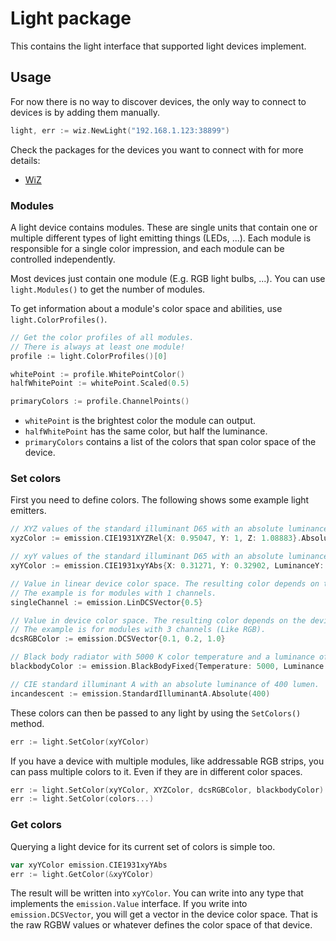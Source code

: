 # Light package

This contains the light interface that supported light devices implement.

## Usage

For now there is no way to discover devices, the only way to connect to devices is by adding them manually.

``` go
light, err := wiz.NewLight("192.168.1.123:38899")
```

Check the packages for the devices you want to connect with for more details:

- [WiZ](wiz/)

### Modules

A light device contains modules.
These are single units that contain one or multiple different types of light emitting things (LEDs, ...).
Each module is responsible for a single color impression, and each module can be controlled independently.

Most devices just contain one module (E.g. RGB light bulbs, ...).
You can use `light.Modules()` to get the number of modules.

To get information about a module's color space and abilities, use `light.ColorProfiles()`.

``` go
// Get the color profiles of all modules.
// There is always at least one module!
profile := light.ColorProfiles()[0]

whitePoint := profile.WhitePointColor()
halfWhitePoint := whitePoint.Scaled(0.5)

primaryColors := profile.ChannelPoints()
```

- `whitePoint` is the brightest color the module can output.
- `halfWhitePoint` has the same color, but half the luminance.
- `primaryColors` contains a list of the colors that span color space of the device.

### Set colors

First you need to define colors.
The following shows some example light emitters.

``` go
// XYZ values of the standard illuminant D65 with an absolute luminance of 500 lumen.
xyzColor := emission.CIE1931XYZRel{X: 0.95047, Y: 1, Z: 1.08883}.Absolute(500) 

// xyY values of the standard illuminant D65 with an absolute luminance of 500 lumen.
xyYColor := emission.CIE1931xyYAbs{X: 0.31271, Y: 0.32902, LuminanceY: 500}

// Value in linear device color space. The resulting color depends on the device.
// The example is for modules with 1 channels.
singleChannel := emission.LinDCSVector{0.5}

// Value in device color space. The resulting color depends on the device.
// The example is for modules with 3 channels (Like RGB).
dcsRGBColor := emission.DCSVector{0.1, 0.2, 1.0}

// Black body radiator with 5000 K color temperature and a luminance of 500 lumen.
blackbodyColor := emission.BlackBodyFixed{Temperature: 5000, Luminance: 500}

// CIE standard illuminant A with an absolute luminance of 400 lumen.
incandescent := emission.StandardIlluminantA.Absolute(400)
```

These colors can then be passed to any light by using the `SetColors()` method.

``` go
err := light.SetColor(xyYColor)
```

If you have a device with multiple modules, like addressable RGB strips, you can pass multiple colors to it.
Even if they are in different color spaces.

``` go
err := light.SetColor(xyYColor, XYZColor, dcsRGBColor, blackbodyColor)
err := light.SetColor(colors...)
```

### Get colors

Querying a light device for its current set of colors is simple too.

``` go
var xyYColor emission.CIE1931xyYAbs
err := light.GetColor(&xyYColor)
```

The result will be written into `xyYColor`.
You can write into any type that implements the `emission.Value` interface.
If you write into `emission.DCSVector`, you will get a vector in the device color space.
That is the raw RGBW values or whatever defines the color space of that device.
